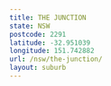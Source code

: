 ```yaml
---
title: THE JUNCTION
state: NSW
postcode: 2291
latitude: -32.951039
longitude: 151.742882
url: /nsw/the-junction/
layout: suburb
---
```

